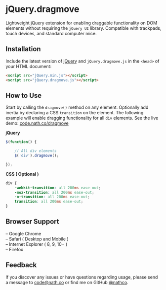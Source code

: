 # jQuery.dragmove
Lightweight jQuery extension for enabling draggable functionality on DOM elements without requiring the `jQuery UI` library. Compatible with trackpads, touch devices, and standard computer mice.

## Installation
Include the latest version of [jQuery](http://jquery.com/download) and `jQuery.dragmove.js` in the `<head>` of your HTML document:
```html
<script src="jQuery.min.js"></script>  
<script src="jQuery.dragmove.js"></script>
```
## How to Use
Start by calling the `dragmove()` method on any element. Optionally add inertia by declaring a CSS `transition` on the element. The following example will enable dragging functionality for all `div` elements. See the live demo: [code.nath.co/dragmove](http://code.nath.co/dragmove)

**jQuery**
```javascript
$(function() {  

    // All div elements
    $('div').dragmove(); 

});
```

**CSS ( Optional )**
```css
div {
    -webkit-transition: all 200ms ease-out;
    -moz-transition: all 200ms ease-out;
    -o-transition: all 200ms ease-out;
    transition: all 200ms ease-out;
}  
```  

## Browser Support
– Google Chrome  
– Safari ( Desktop and Mobile )  
– Internet Explorer ( 8, 9, 10+ )  
– Firefox 

## Feedback
If you discover any issues or have questions regarding usage, please send a message to [code@nath.co](mailto:code@nath.co) or find me on GitHub [@nathco](https://github.com/nathco).